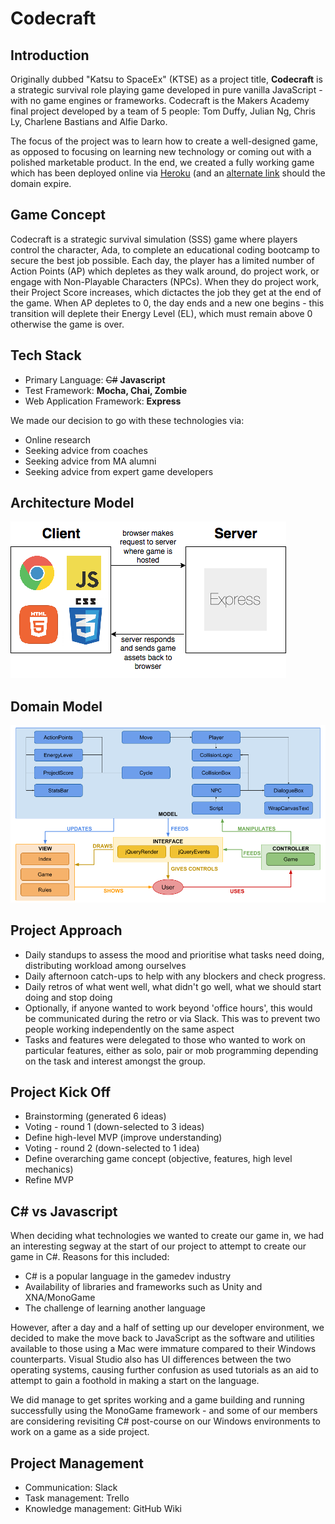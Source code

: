 # Codecraft

## Introduction
Originally dubbed "Katsu to SpaceEx" (KTSE) as a project title, **Codecraft** is a strategic survival role playing game developed in pure vanilla JavaScript - with no game engines or frameworks. Codecraft is the Makers Academy final project developed by a team of 5 people: Tom Duffy, Julian Ng, Chris Ly, Charlene Bastians and Alfie Darko.

The focus of the project was to learn how to create a well-designed game, as opposed to focusing on learning new technology or coming out with a polished marketable product. In the end, we created a fully working game which has been deployed online via [Heroku](http://play-codecraft.co.uk) (and an [alternate link](https://codecraft-game.herokuapp.com/) should the domain expire.

## Game Concept
Codecraft is a strategic survival simulation (SSS) game where players control the character, Ada, to complete an educational coding bootcamp to secure the best job possible. Each day, the player has a limited number of Action Points (AP) which depletes as they walk around, do project work, or engage with Non-Playable Characters (NPCs). When they do project work, their Project Score increases, which dictactes the job they get at the end of the game. When AP depletes to 0, the day ends and a new one begins - this transition will deplete their Energy Level (EL), which must remain above 0 otherwise the game is over.

## Tech Stack
* Primary Language: <del>C#</del> **Javascript**
* Test Framework: **Mocha, Chai, Zombie**
* Web Application Framework: **Express**

We made our decision to go with these technologies via:
* Online research
* Seeking advice from coaches
* Seeking advice from MA alumni
* Seeking advice from expert game developers

## Architecture Model

![Architecture Model Diagram](readme_diagrams/server_architecture.png)

## Domain Model
![Domain Model](readme_diagrams/domain_model_simplified.png)

## Project Approach

- Daily standups to assess the mood and prioritise what tasks need doing, distributing workload among ourselves
- Daily afternoon catch-ups to help with any blockers and check progress.
- Daily retros of what went well, what didn't go well, what we should start doing and stop doing
- Optionally, if anyone wanted to work beyond 'office hours', this would be communicated during the retro or via Slack. This was to prevent two people working independently on the same aspect
- Tasks and features were delegated to those who wanted to work on particular features, either as solo, pair or mob programming depending on the task and interest amongst the group.

## Project Kick Off
* Brainstorming (generated 6 ideas)
* Voting - round 1 (down-selected to 3 ideas)
* Define high-level MVP (improve understanding)
* Voting - round 2 (down-selected to 1 idea)
* Define overarching game concept (objective, features, high level mechanics)
* Refine MVP

## C# vs Javascript
When deciding what technologies we wanted to create our game in, we had an interesting segway at the start of our project to attempt to create our game in C#. Reasons for this included:

- C# is a popular language in the gamedev industry
- Availability of libraries and frameworks such as Unity and XNA/MonoGame
- The challenge of learning another language

However, after a day and a half of setting up our developer environment, we decided to make the move back to JavaScript as the software and utilities available to those using a Mac were immature compared to their Windows counterparts. Visual Studio also has UI differences between the two operating systems, causing further confusion as used tutorials as an aid to attempt to gain a foothold in making a start on the language.

We did manage to get sprites working and a game building and running successfully using the MonoGame framework - and some of our members are considering revisiting C# post-course on our Windows environments to work on a game as a side project.

## Project Management
- Communication: Slack
- Task management: Trello  
- Knowledge management: GitHub Wiki
